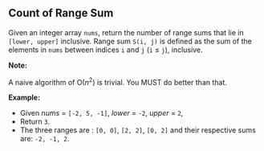 ## Count of Range Sum

Given an integer array `nums`, return the number of range sums that lie in `[lower, upper]` inclusive.
Range sum `S(i, j)` is defined as the sum of the elements in `nums` between indices `i` and `j` (`i` ≤ `j`), inclusive.

**Note:**

A naive algorithm of O(*n*<sup>2</sup>) is trivial. You MUST do better than that.

**Example:**

* Given *nums* = `[-2, 5, -1]`, *lower* = `-2`, *upper* = `2`,
* Return `3`.
* The three ranges are : `[0, 0]`, `[2, 2]`, `[0, 2]` and their respective sums are: `-2, -1, 2`.
